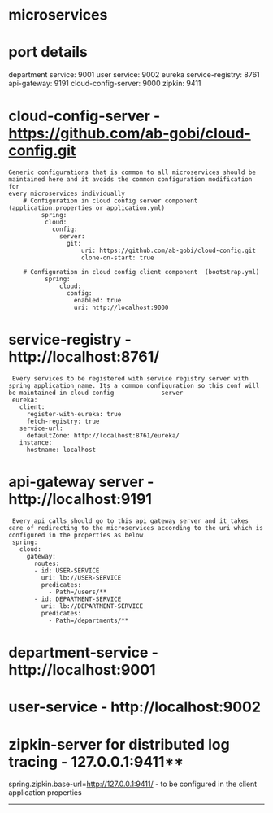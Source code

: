 # microservices
# port details
   department service: 9001
   user service: 9002
   eureka service-registry: 8761
   api-gateway: 9191
   cloud-config-server: 9000
   zipkin: 9411
  
 # cloud-config-server - https://github.com/ab-gobi/cloud-config.git
    Generic configurations that is common to all microservices should be maintained here and it avoids the common configuration modification for 
    every microservices individually
        # Configuration in cloud config server component  (application.properties or application.yml)   
             spring:
              cloud:
                config:
                  server:
                    git:
                        uri: https://github.com/ab-gobi/cloud-config.git
                        clone-on-start: true
                        
        # Configuration in cloud config client component  (bootstrap.yml)
              spring:
                  cloud:
                    config:
                      enabled: true
                      uri: http://localhost:9000
                      
  # service-registry - http://localhost:8761/
     Every services to be registered with service registry server with spring application name. Its a common configuration so this conf will be maintained in cloud config             server
     eureka:
       client:
         register-with-eureka: true
         fetch-registry: true
       service-url:
         defaultZone: http://localhost:8761/eureka/
       instance:
         hostname: localhost
      
 # api-gateway server - http://localhost:9191
     Every api calls should go to this api gateway server and it takes care of redirecting to the microservices according to the uri which is configured in the properties as below
     spring:
       cloud:
         gateway:
           routes:
           - id: USER-SERVICE
             uri: lb://USER-SERVICE
             predicates:
               - Path=/users/**
           - id: DEPARTMENT-SERVICE
             uri: lb://DEPARTMENT-SERVICE
             predicates:
               - Path=/departments/**

# department-service - http://localhost:9001
# user-service - http://localhost:9002
# zipkin-server for distributed log tracing - 127.0.0.1:9411**
  spring.zipkin.base-url=http://127.0.0.1:9411/ - to be configured in the client application properties
________________________________________________________________________________________________________________________________________________________________________________ 
